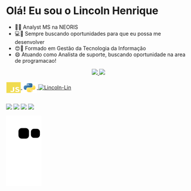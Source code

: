 # Olá! Eu sou o Lincoln Henrique

 - 👨‍💻 Analyst MS na NEORIS
 - 💻🔎 Sempre buscando oportunidades para que eu possa me desenvolver
 - 😍🌱 Formado em Gestão da Tecnologia da Informação
 - 😄 Atuando como Analista de suporte, buscando oportunidade na area de programacao!

<div align="center">
  <a href="https://github.com/LincolnHenrique">
  <img height="180em" src="https://github-readme-stats.vercel.app/api?username=LincolnHenrique&show_icons=true&theme=dark&include_all_commits=true&count_private=true"/>
  <img height="180em" src="https://github-readme-stats.vercel.app/api/top-langs/?username=LincolnHenrique&layout=compact&langs_count=7&theme=dark"/>
</div>
<div style="display: inline_block"><br>
  <img align="center" alt="Lincoln-Js" height="30" width="40" src="https://raw.githubusercontent.com/devicons/devicon/master/icons/javascript/javascript-plain.svg">
  <img align="center" alt="Lincoln-Python" height="30" width="40" src="https://raw.githubusercontent.com/devicons/devicon/master/icons/python/python-original.svg">
  <img align="center" alt="Lincoln-Lin" height="30" width="40" src="https://cdn.jsdelivr.net/gh/devicons/devicon/icons/c/c-original.svg" />
</div>
  
 ##
  
  <div>
  <a href="https://instagram.com/lincolnh_" target="_blank"><img src="https://img.shields.io/badge/-Instagram-%23E4405F?style=for-the-badge&logo=instagram&logoColor=white" target="_blank"></a>
 <a href="https://discord.gg/LincolnHenrique#2063" target="_blank"><img src="https://img.shields.io/badge/Discord-7289DA?style=for-the-badge&logo=discord&logoColor=white" target="_blank"></a> 
  <a href = "mailto:lincoln.h.souzaa@gmail.com"><img src="https://img.shields.io/badge/-Gmail-%23333?style=for-the-badge&logo=gmail&logoColor=red" target="_blank"></a>
  <a href="https://www.linkedin.com/in/lincoln-henrique" target="_blank"><img src="https://img.shields.io/badge/-LinkedIn-%230077B5?style=for-the-badge&logo=linkedin&logoColor=white" target="_blank"></a> 
 
  
  ![Snake animation](https://github.com/LincolnHenrique/-LincolnHenrique/blob/output/github-contribution-grid-snake.svg)

 </div>
